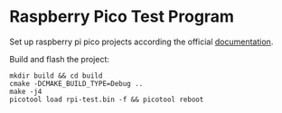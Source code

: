 # Raspberry Pico Test Program
Set up raspberry pi pico projects according the official [documentation](https://projects.raspberrypi.org/en/projects/getting-started-with-the-pico).

Build and flash the project:
```
mkdir build && cd build
cmake -DCMAKE_BUILD_TYPE=Debug ..
make -j4
picotool load rpi-test.bin -f && picotool reboot
```

